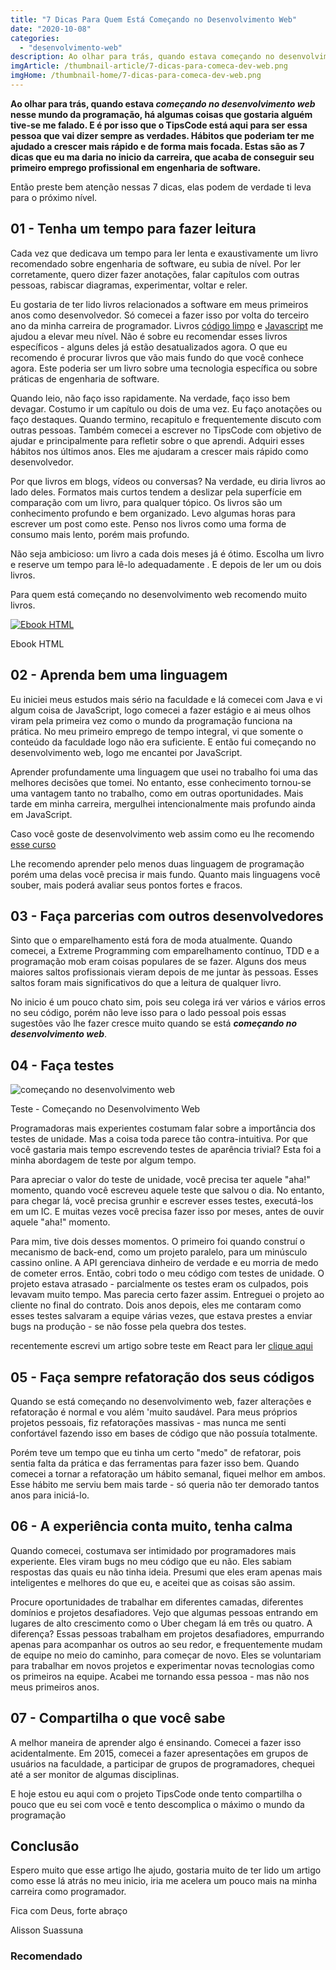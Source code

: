 ```yaml
---
title: "7 Dicas Para Quem Está Começando no Desenvolvimento Web"
date: "2020-10-08"
categories: 
  - "desenvolvimento-web"
description: Ao olhar para trás, quando estava começando no desenvolvimento web nesse mundo da programação, há algumas coisas que gostaria alguém tive-se me falado. E é por isso que o TipsCode está aqui para ser essa pessoa que vai dizer sempre as verdades. Hábitos que poderiam ter me ajudado a crescer mais rápido e de forma mais focada. Estas são as 7 dicas que eu ma daria no inicio da carreira, que acaba de conseguir seu primeiro emprego profissional em engenharia de software.
imgArticle: /thumbnail-article/7-dicas-para-comeca-dev-web.png
imgHome: /thumbnail-home/7-dicas-para-comeca-dev-web.png
---
```


**Ao olhar para trás, quando estava _começando no desenvolvimento web_** **nesse mundo da programação, há algumas coisas que gostaria alguém tive-se me falado. E é por isso que o TipsCode está aqui para ser essa pessoa que vai dizer sempre as verdades. Hábitos que poderiam ter me ajudado a crescer mais rápido e de forma mais focada. Estas são as 7 dicas que eu ma daria no inicio da carreira, que acaba de conseguir seu primeiro emprego profissional em engenharia de software.**

Então preste bem atenção nessas 7 dicas, elas podem de verdade ti leva para o próximo nível.

## 01 - Tenha um tempo para fazer leitura

Cada vez que dedicava um tempo para ler lenta e exaustivamente um livro recomendado sobre engenharia de software, eu subia de nível. Por ler corretamente, quero dizer fazer anotações, falar capítulos com outras pessoas, rabiscar diagramas, experimentar, voltar e reler.

Eu gostaria de ter lido livros relacionados a software em meus primeiros anos como desenvolvedor. Só comecei a fazer isso por volta do terceiro ano da minha carreira de programador. Livros [código limpo](https://amzn.to/2Gxm4S6) e [Javascript](https://amzn.to/3d9n0I2) me ajudou a elevar meu nível. Não é sobre eu recomendar esses livros específicos - alguns deles já estão desatualizados agora. O que eu recomendo é procurar livros que vão mais fundo do que você conhece agora. Este poderia ser um livro sobre uma tecnologia específica ou sobre práticas de engenharia de software.

Quando leio, não faço isso rapidamente. Na verdade, faço isso bem devagar. Costumo ir um capítulo ou dois de uma vez. Eu faço anotações ou faço destaques. Quando termino, recapitulo e frequentemente discuto com outras pessoas. Também comecei a escrever no TipsCode com objetivo de ajudar e principalmente para refletir sobre o que aprendi. Adquiri esses hábitos nos últimos anos. Eles me ajudaram a crescer mais rápido como desenvolvedor.

Por que livros em blogs, vídeos ou conversas? Na verdade, eu diria livros ao lado deles. Formatos mais curtos tendem a deslizar pela superfície em comparação com um livro, para qualquer tópico. Os livros são um conhecimento profundo e bem organizado. Levo algumas horas para escrever um post como este. Penso nos livros como uma forma de consumo mais lento, porém mais profundo.

Não seja ambicioso: um livro a cada dois meses já é ótimo. Escolha um livro e reserve um tempo para lê-lo adequadamente . E depois de ler um ou dois livros.

Para quem está começando no desenvolvimento web recomendo muito livros.

[![Ebook HTML](/uploads/2020/09/ebook-guia-completo-html.png)](/ebook-gratuito-html)

Ebook HTML

## 02 - Aprenda bem uma linguagem

Eu iniciei meus estudos mais sério na faculdade e lá comecei com Java e vi algum coisa de JavaScript, logo comecei a fazer estágio e ai meus olhos viram pela primeira vez como o mundo da programação funciona na prática. No meu primeiro emprego de tempo integral, vi que somente o conteúdo da faculdade logo não era suficiente. E então fui começando no desenvolvimento web, logo me encantei por JavaScript.

Aprender profundamente uma linguagem que usei no trabalho foi uma das melhores decisões que tomei. No entanto, esse conhecimento tornou-se uma vantagem tanto no trabalho, como em outras oportunidades. Mais tarde em minha carreira, mergulhei intencionalmente mais profundo ainda em JavaScript.

Caso você goste de desenvolvimento web assim como eu lhe recomendo [esse curso](https://tipscode.tech/)

Lhe recomendo aprender pelo menos duas linguagem de programação porém uma delas você precisa ir mais fundo. Quanto mais linguagens você souber, mais poderá avaliar seus pontos fortes e fracos.

## 03 - Faça parcerias com outros desenvolvedores

Sinto que o emparelhamento está fora de moda atualmente. Quando comecei, a Extreme Programming com emparelhamento contínuo, TDD e a programação mob eram coisas populares de se fazer. Alguns dos meus maiores saltos profissionais vieram depois de me juntar às pessoas. Esses saltos foram mais significativos do que a leitura de qualquer livro.

No inicio é um pouco chato sim, pois seu colega irá ver vários e vários erros no seu código, porém não leve isso para o lado pessoal pois essas sugestões vão lhe fazer cresce muito quando se está **_começando no desenvolvimento web_**.

## 04 - Faça testes

![começando no desenvolvimento web](/uploads/2020/10/test-1024x682.jpg)

Teste - Começando no Desenvolvimento Web

Programadoras mais experientes costumam falar sobre a importância dos testes de unidade. Mas a coisa toda parece tão contra-intuitiva. Por que você gastaria mais tempo escrevendo testes de aparência trivial? Esta foi a minha abordagem de teste por algum tempo.

Para apreciar o valor do teste de unidade, você precisa ter aquele "aha!" momento, quando você escreveu aquele teste que salvou o dia. No entanto, para chegar lá, você precisa grunhir e escrever esses testes, executá-los em um IC. E muitas vezes você precisa fazer isso por meses, antes de ouvir aquele "aha!" momento.

Para mim, tive dois desses momentos. O primeiro foi quando construí o mecanismo de back-end, como um projeto paralelo, para um minúsculo cassino online. A API gerenciava dinheiro de verdade e eu morria de medo de cometer erros. Então, cobri todo o meu código com testes de unidade. O projeto estava atrasado - parcialmente os testes eram os culpados, pois levavam muito tempo. Mas parecia certo fazer assim. Entreguei o projeto ao cliente no final do contrato. Dois anos depois, eles me contaram como esses testes salvaram a equipe várias vezes, que estava prestes a enviar bugs na produção - se não fosse pela quebra dos testes.

recentemente escrevi um artigo sobre teste em React para ler [clique aqui](/react-guia-completo-para-testes/)

## 05 - Faça sempre refatoração dos seus códigos

Quando se está começando no desenvolvimento web, fazer alterações e refatoração é normal e vou além 'muito saudável. Para meus próprios projetos pessoais, fiz refatorações massivas - mas nunca me senti confortável fazendo isso em bases de código que não possuía totalmente.

Porém teve um tempo que eu tinha um certo "medo" de refatorar, pois sentia falta da prática e das ferramentas para fazer isso bem. Quando comecei a tornar a refatoração um hábito semanal, fiquei melhor em ambos. Esse hábito me serviu bem mais tarde - só queria não ter demorado tantos anos para iniciá-lo.

## 06 - A experiência conta muito, tenha calma

Quando comecei, costumava ser intimidado por programadores mais experiente. Eles viram bugs no meu código que eu não. Eles sabiam respostas das quais eu não tinha ideia. Presumi que eles eram apenas mais inteligentes e melhores do que eu, e aceitei que as coisas são assim.

Procure oportunidades de trabalhar em diferentes camadas, diferentes domínios e projetos desafiadores. Vejo que algumas pessoas entrando em lugares de alto crescimento como o Uber chegam lá em três ou quatro. A diferença? Essas pessoas trabalham em projetos desafiadores, empurrando apenas para acompanhar os outros ao seu redor, e frequentemente mudam de equipe no meio do caminho, para começar de novo. Eles se voluntariam para trabalhar em novos projetos e experimentar novas tecnologias como os primeiros na equipe. Acabei me tornando essa pessoa - mas não nos meus primeiros anos.

## 07 - Compartilha o que você sabe

A melhor maneira de aprender algo é ensinando. Comecei a fazer isso acidentalmente. Em 2015, comecei a fazer apresentações em grupos de usuários na faculdade, a participar de grupos de programadores, chequei até a ser monitor de algumas disciplinas.

E hoje estou eu aqui com o projeto TipsCode onde tento compartilha o pouco que eu sei com você e tento descomplica o máximo o mundo da programação

## Conclusão

Espero muito que esse artigo lhe ajudo, gostaria muito de ter lido um artigo como esse lá atrás no meu inicio, iria me acelera um pouco mais na minha carreira como programador.

Fica com Deus, forte abraço

Alisson Suassuna

### Recomendado
